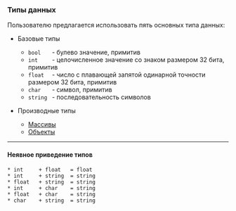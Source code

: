 ### Типы данных

Пользователю предлагается использовать пять основных типа данных:
 
 * Базовые типы
    * `bool   ` - булево значение, примитив 
    * `int    ` - целочисленное значение со знаком размером 32 бита, примитив 
    * `float  ` - число с плавающей запятой одинарной точности размером 32 бита, примитив 
    * `char   ` - символ, примитив 
    * `string ` - последовательность символов 

 * Производные типы 
    * [Массивы][1]
    * [Объекты][2]

---
#### Неявное приведение типов

    * int     + float   = float  
    * int     + string  = string 
    * float   + string  = string 
    * int     + char    = string     
    * float   + char    = string 
    * сhar    + string  = string 
    
[1]: https://github.com/potemin1999/phantomshell/tree/master/docs/reference/ru/Arrays.md
[2]: https://github.com/potemin1999/phantomshell/tree/master/docs/reference/ru/Objects.md
